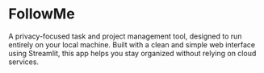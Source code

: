 # FollowMe
A privacy-focused task and project management tool, designed to run entirely on your local machine. Built with a clean and simple web interface using Streamlit, this app helps you stay organized without relying on cloud services.
